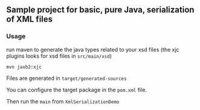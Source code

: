## Sample project for basic, pure Java, serialization of XML files

### Usage

run maven to generate the java types related to your xsd files 
(the xjc plugins looks for xsd files in `src/main/xsd`) 

    mvn jaxb2:xjc
    
    
Files are generated in `target/generated-sources`

You can configure the target package in the `pom.xml` file.

Then run the `main` from `XmlSerializationDemo`